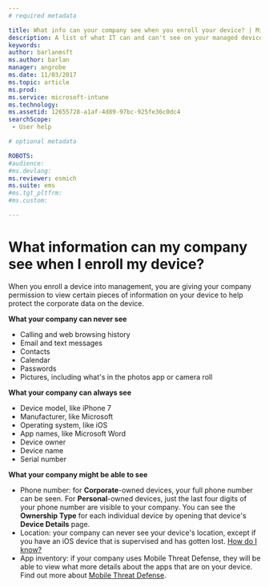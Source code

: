 ```yaml
---
# required metadata

title: What info can your company see when you enroll your device? | Microsoft Docs
description: A list of what IT can and can't see on your managed device.
keywords:
author: barlanmsft
ms.author: barlan
manager: angrobe
ms.date: 11/03/2017
ms.topic: article
ms.prod:
ms.service: microsoft-intune
ms.technology:
ms.assetid: 12655728-a1af-4d89-97bc-925fe36c0dc4
searchScope:
 - User help

# optional metadata

ROBOTS:  
#audience:
#ms.devlang:
ms.reviewer: esmich
ms.suite: ems
#ms.tgt_pltfrm:
#ms.custom:

---
```


# What information can my company see when I enroll my device?

When you enroll a device into management, you are giving your company permission to view certain pieces of information on your device to help protect the corporate data on the device.

**What your company can never see**

- Calling and web browsing history
- Email and text messages
- Contacts
- Calendar
-	Passwords
- Pictures, including what's in the photos app or camera roll

**What your company can always see**

- Device model, like iPhone 7
- Manufacturer, like Microsoft
- Operating system, like iOS
- App names, like Microsoft Word
- Device owner
- Device name
- Serial number

**What your company might be able to see**

-  Phone number: for **Corporate**-owned devices, your full phone number can be seen. For **Personal**-owned devices, just the last four digits of your phone number are visible to your company. You can see the **Ownership Type** for each individual device  by opening that device's **Device Details** page.
-  Location: your company can never see your device's location, except if you have an iOS device that is supervised and has gotten lost. [How do I know?](https://go.microsoft.com/fwlink/?linkid=853816)
- App inventory: if your company uses Mobile Threat Defense, they will be able to view what more details about the apps that are on your device. Find out more about [Mobile Threat Defense](you-are-prompted-to-install-mtd-ios.md).
